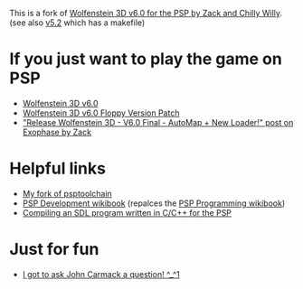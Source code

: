 This is a fork of [Wolfenstein 3D v6.0 for the PSP by Zack and Chilly Willy](http://www.brewology.com/downloads/download.php?id=9730&mcid=1). (see also [v5.2](http://www.brewology.com/downloads/download.php?id=9350&mcid=1) which has a makefile)

# If you just want to play the game on PSP
* [Wolfenstein 3D v6.0](http://www.brewology.com/downloads/download.php?id=9730&mcid=1)
* [Wolfenstein 3D v6.0 Floppy Version Patch](http://www.brewology.com/downloads/download.php?id=9729&mcid=1)
* ["Release Wolfenstein 3D - V6.0 Final - AutoMap + New Loader!" post on Exophase by Zack](https://forums.exophase.com/threads/release-wolfenstein-3d-v6-0-final-automap-new-loader.15980/)

# Helpful links
* [My fork of psptoolchain](https://github.com/BenMcLean/psptoolchain/)
* [PSP Development wikibook](https://en.wikibooks.org/wiki/PSP_Development) (repalces the [PSP Programming wikibook](https://en.wikibooks.org/wiki/PSP_Programming))
* [Compiling an SDL program written in C/C++ for the PSP](http://www.benoitren.be/sdlpsp.html)

# Just for fun
* [I got to ask John Carmack a question! ^_^1](https://www.youtube.com/watch?v=lHLpKzUxjGk&t=4338s)

